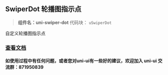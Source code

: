 ## SwiperDot 轮播图指示点

> **组件名：uni-swiper-dot**
> 代码块： `uSwiperDot`


自定义轮播图指示点

### [查看文档](https://uniapp.dcloud.io/component/uniui/uni-swiper-dot)

#### 如使用过程中有任何问题，或者您对uni-ui有一些好的建议，欢迎加入 uni-ui 交流群：871950839 